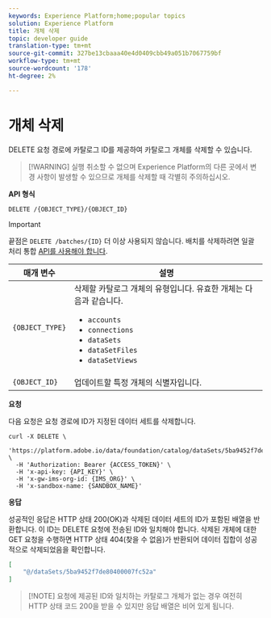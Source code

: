 ```yaml
---
keywords: Experience Platform;home;popular topics
solution: Experience Platform
title: 개체 삭제
topic: developer guide
translation-type: tm+mt
source-git-commit: 327be13cbaaa40e4d0409cbb49a051b7067759bf
workflow-type: tm+mt
source-wordcount: '178'
ht-degree: 2%

---
```



# 개체 삭제

DELETE 요청 경로에 카탈로그 ID를 제공하여 카탈로그 개체를 삭제할 수 있습니다.

>[!WARNING] 실행 취소할 수 없으며 Experience Platform의 다른 곳에서 변경 사항이 발생할 수 있으므로 개체를 삭제할 때 각별히 주의하십시오.

**API 형식**

```http
DELETE /{OBJECT_TYPE}/{OBJECT_ID}
```

>[!IMPORTANT]
>
>끝점은 `DELETE /batches/{ID}` 더 이상 사용되지 않습니다. 배치를 삭제하려면 일괄 처리 통합 [API를 사용해야 합니다](../../ingestion/batch-ingestion/api-overview.md#delete-a-batch).

| 매개 변수 | 설명 |
| --- | --- |
| `{OBJECT_TYPE}` | 삭제할 카탈로그 개체의 유형입니다. 유효한 개체는 다음과 같습니다. <ul><li>`accounts`</li><li>`connections`</li><li>`dataSets`</li><li>`dataSetFiles`</li><li>`dataSetViews`</li></ul> |
| `{OBJECT_ID}` | 업데이트할 특정 개체의 식별자입니다. |

**요청**

다음 요청은 요청 경로에 ID가 지정된 데이터 세트를 삭제합니다.

```shell
curl -X DELETE \
  'https://platform.adobe.io/data/foundation/catalog/dataSets/5ba9452f7de80400007fc52a' \
  -H 'Authorization: Bearer {ACCESS_TOKEN}' \
  -H 'x-api-key: {API_KEY}' \
  -H 'x-gw-ims-org-id: {IMS_ORG}' \
  -H 'x-sandbox-name: {SANDBOX_NAME}'
```

**응답**

성공적인 응답은 HTTP 상태 200(OK)과 삭제된 데이터 세트의 ID가 포함된 배열을 반환합니다. 이 ID는 DELETE 요청에 전송된 ID와 일치해야 합니다. 삭제된 개체에 대한 GET 요청을 수행하면 HTTP 상태 404(찾을 수 없음)가 반환되어 데이터 집합이 성공적으로 삭제되었음을 확인합니다.

```json
[
    "@/dataSets/5ba9452f7de80400007fc52a"
]
```

>[!NOTE] 요청에 제공된 ID와 일치하는 카탈로그 개체가 없는 경우 여전히 HTTP 상태 코드 200을 받을 수 있지만 응답 배열은 비어 있게 됩니다.
